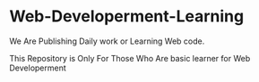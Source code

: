 # Web-Developerment-Learning
We Are Publishing Daily work or Learning Web code.

This Repository is Only For Those Who Are basic learner for Web Developerment 

